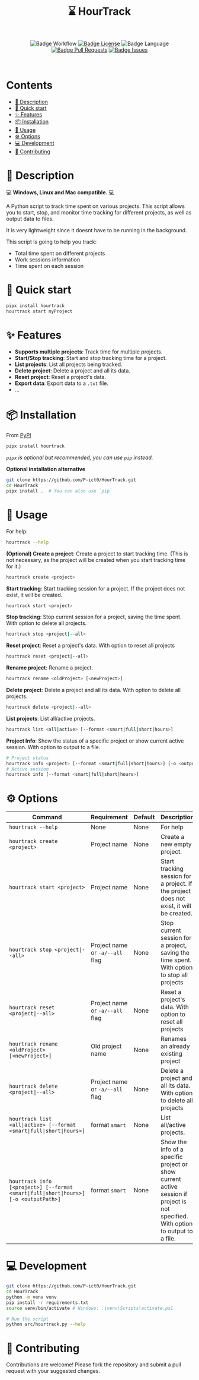 <div align = center>
  
# ⌛ HourTrack

<br>

![Badge Workflow] 
[![Badge License]][License] 
![Badge Language] 
[![Badge Pull Requests]][Pull Requests] 
[![Badge Issues]][Issues] 

<br>

</div>

# Contents
- [📖 Description](#-description)
- [🚀 Quick start](#-quick-start)
- [✨ Features](#-features)
- [📦 Installation](#-installation)
- [📲 Usage](#-usage)
- [⚙ Options](#-options)
- [💻 Development](#-development)
- [👥 Contributing](#-contributing)
<!----------------------------------------------------------------------------->

# 📖 Description

💻 **Windows, Linux and Mac compatible.** 💻

A Python script to track time spent on various projects. This script allows you to start, stop, and monitor time tracking for different projects, as well as output data to files.

It is very lightweight since it doesnt have to be running in the background.

This script is going to help you track:
- Total time spent on different projects
- Work sessions information
- Time spent on each session

# 🚀 Quick start

```bash
pipx install hourtrack
hourtrack start myProject
```

# ✨ Features

- **Supports multiple projects**: Track time for multiple projects.
- **Start/Stop tracking**: Start and stop tracking time for a project.
- **List projects**: List all projects being tracked.
- **Delete project**: Delete a project and all its data.
- **Reset project**: Reset a project's data.
- **Export data**: Export data to a `.txt` file.
- ...

# 📦 Installation

From [PyPI][PyPiLink]

```bash
pipx install hourtrack
```
_`pipx` is optional but recommended, you can use `pip` instead._

**Optional installation alternative**

```bash
git clone https://github.com/P-ict0/HourTrack.git
cd HourTrack
pipx install .  # You can also use `pip`
```

# 📲 Usage

For help:
```bash
hourtrack --help
```

**(Optional) Create a project**:
Create a project to start tracking time. (This is not necessary, as the project will be created when you start tracking time for it.)
```bash
hourtrack create <project>
```

**Start tracking**:
Start tracking session for a project. If the project does not exist, it will be created.
```bash
hourtrack start <project>
```

**Stop tracking**:
Stop current session for a project, saving the time spent. With option to delete all projects.
```bash
hourtrack stop <project|--all>
```

**Reset project**:
Reset a project's data. With option to reset all projects

```bash
hourtrack reset <project|--all>
```

**Rename project**:
Rename a project.
```bash
hourtrack rename <oldProject> [<newProject>]
```

**Delete project**:
Delete a project and all its data. With option to delete all projects.

```bash
hourtrack delete <project|--all>
```

**List projects**:
List all/active projects.

```bash
hourtrack list <all|active> [--format <smart|full|short|hours>]
```

**Project Info**:
Show the status of a specific project or show current active session. With option to output to a file.
```bash
# Project status
hourtrack info <project> [--format <smart|full|short|hours>] [-o <outputPath>]
# Active session
hourtrack info [--format <smart|full|short|hours>]
```

# ⚙ Options

| Command                 | Requirement                          | Default | Description                                                                                             |
|-------------------------|--------------------------------------|---------|---------------------------------------------------------------------------------------------------------|
| `hourtrack --help`      | None                                 | None    | For help                                                                                                |
| `hourtrack create <project>` | Project name                       | None    | Create a new empty project.                |
| `hourtrack start <project>` | Project name                       | None    | Start tracking session for a project. If the project does not exist, it will be created.                |
| `hourtrack stop <project\|--all>`  | Project name or `-a/--all` flag                       | None    | Stop current session for a project, saving the time spent. With option to stop all projects                                              |
| `hourtrack reset <project\|--all>` | Project name or `-a/--all` flag                       | None    | Reset a project's data. With option to reset all projects                                                                               |
| `hourtrack rename <oldProject> [<newProject>]` | Old project name                       | None    | Renames an already existing project                                                                               |
| `hourtrack delete <project\|--all>`| Project name or `-a/--all` flag                       | None    | Delete a project and all its data. With option to delete all projects                                                                     |
| `hourtrack list <all\|active> [--format <smart\|full\|short\|hours>]` | format `smart` | None | List all/active projects.                                                                               |
| `hourtrack info [<project>] [--format <smart\|full\|short\|hours>] [-o <outputPath>]` | format `smart` | None | Show the info of a specific project or show current active session if project is not specified. With option to output to a file.   |

# 💻 Development

```bash
git clone https://github.com/P-ict0/HourTrack.git
cd HourTrack
python -m venv venv
pip install -r requirements.txt
source venv/bin/activate # Windows: .\venv\Scripts\activate.ps1

# Run the script
python src/hourtrack.py --help
```

# 👥 Contributing

Contributions are welcome! Please fork the repository and submit a pull request with your suggested changes.

<!----------------------------------------------------------------------------->

[Stars]: https://starchart.cc/P-ict0/HourTrack
[DWS]: https://github.com/P-ict0/HourTrack

[Pull Requests]: https://github.com/P-ict0/HourTrack/pulls
[Issues]: https://github.com/P-ict0/HourTrack/issues
[PyPiLink]: https://pypi.org/project/hourtrack/

[License]: LICENSE

<!----------------------------------{ Badges }--------------------------------->

[Badge Workflow]: https://github.com/P-ict0/HourTrack/actions/workflows/release.yml/badge.svg

[Badge Issues]: https://img.shields.io/github/issues/P-ict0/HourTrack
[Badge Pull Requests]: https://img.shields.io/github/issues-pr/P-ict0/HourTrack
[Badge Language]: https://img.shields.io/github/languages/top/P-ict0/HourTrack
[Badge License]: https://img.shields.io/github/license/P-ict0/HourTrack
[Badge Lines]: https://img.shields.io/tokei/lines/github/P-ict0/HourTrack
